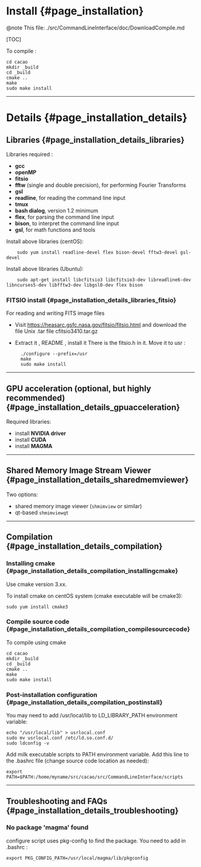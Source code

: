 # Install {#page_installation}

@note This file: ./src/CommandLineInterface/doc/DownloadCompile.md

[TOC]

To compile :

	cd cacao
	mkdir _build
	cd _build
	cmake ..
	make
	sudo make install



---



# Details {#page_installation_details}


## Libraries {#page_installation_details_libraries}

Libraries required :

- **gcc**
- **openMP**
- **fitsio**
- **fftw** (single and double precision), for performing Fourier Transforms
- **gsl**
- **readline**, for reading the command line input
- **tmux**
- **bash dialog**, version 1.2 minimum
- **flex**, for parsing the command line input
- **bison**, to interpret the command line input
- **gsl**, for math functions and tools

Install above libraries (centOS):

		sudo yum install readline-devel flex bison-devel fftw3-devel gsl-devel

Install above libraries (Ubuntu):

		sudo apt-get install libcfitsio3 libcfitsio3-dev libreadline6-dev libncurses5-dev libfftw3-dev libgsl0-dev flex bison


### FITSIO install {#page_installation_details_libraries_fitsio}

For reading and writing FITS image files

- Visit https://heasarc.gsfc.nasa.gov/fitsio/fitsio.html and download the file Unix .tar file cfitsio3410.tar.gz
- Extract it , README , install it 
There is the fitsio.h in it. Move it to usr :

		./configure --prefix=/usr
		make 
		sudo make install 


---


## GPU acceleration (optional, but highly recommended) {#page_installation_details_gpuacceleration}

Required libraries:

- install **NVIDIA driver**
- install **CUDA**
- install **MAGMA**


---




## Shared Memory Image Stream Viewer {#page_installation_details_sharedmemviewer}

Two options:

- shared memory image viewer (`shmimview` or similar)
- qt-based `shmimviewqt`



---


## Compilation  {#page_installation_details_compilation}

### Installing cmake {#page_installation_details_compilation_installingcmake}

Use cmake version 3.xx.

To install cmake on centOS system (cmake executable will be cmake3):

	sudo yum install cmake3
	

### Compile source code {#page_installation_details_compilation_compilesourcecode}

To compile using cmake

	cd cacao
	mkdir _build
	cd _build
	cmake ..
	make
	sudo make install



### Post-installation configuration {#page_installation_details_compilation_postinstall}

You may need to add /usr/local/lib to LD_LIBRARY_PATH environment variable:

	echo "/usr/local/lib" > usrlocal.conf
	sudo mv usrlocal.conf /etc/ld.so.conf.d/
	sudo ldconfig -v


Add milk executable scripts to PATH environment variable. Add this line to the .bashrc file (change source code location as needed):

	export PATH=$PATH:/home/myname/src/cacao/src/CommandLineInterface/scripts

	



---

## Troubleshooting and FAQs {#page_installation_details_troubleshooting}


### No package 'magma' found

configure script uses pkg-config to find the package. You need to add in .bashrc :

	export PKG_CONFIG_PATH=/usr/local/magma/lib/pkgconfig


